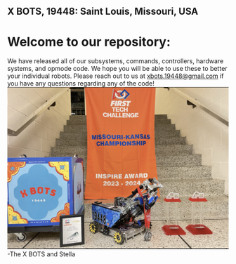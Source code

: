 ## X BOTS, 19448: Saint Louis, Missouri, USA

# Welcome to our repository:
We have released all of our subsystems, commands, controllers, hardware systems, and opmode code. We hope you will be able to use these to better your individual robots. Please reach out to us at xbots.19448@gmail.com if you have any questions regarding any of the code!
![alt text](https://github.com/SharkDjokovic/CenterStage/blob/master/stella.png)
-The X BOTS and Stella